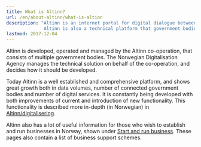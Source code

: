 ```yaml
---
title: What is Altinn?
url: /en/about-altinn/what-is-altinn
description: "Altinn is an internet portal for digital dialogue between businesses, private individuals and public agencies.
              Altinn is also a technical platform that government bodies can use to develop digital services."
lastmod: 2017-12-04
---
```


Altinn is developed, operated and managed by the Altinn co-operation, that consists of multiple government bodies.
The Norwegian Digitalisation Agency manages the technical solution on behalf of the co-operation, and decides how it should be developed.

Today Altinn is a well established and comprehensive platform, and shows great growth both in data volumes, number of connected government bodies and number of digital services.
It is constantly being developed with both improvements of current and introduction of new functionality.
This functionality is described more in-depth (in Norwegian) in [Altinn/digitalisering](https://www.altinndigital.no/).

Altinn also has a lot of useful information for those who wish to establish and run businesses in Norway,
shown under [Start and run business](/en/start-and-run-business). These pages also contain a list of business support schemes.
